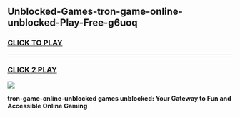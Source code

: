 
## Unblocked-Games-tron-game-online-unblocked-Play-Free-g6uoq
<h3>
<a href="https://premium76.site?title=tron-game-online-unblocked&ref=20M">CLICK TO PLAY</a></h3>
<hr>

<h3>
<a href="https://premium76.site?title=tron-game-online-unblocked&ref=20M">CLICK 2 PLAY</a>
  
</h3>

<a href="https://premium76.site?title=tron-game-online-unblocked&ref=19M"><img src="https://clearcache.store/games.png"></a>


**tron-game-online-unblocked games unblocked: Your Gateway to Fun and Accessible Online Gaming**
